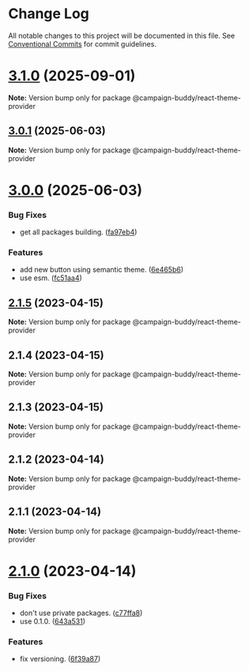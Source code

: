 # Change Log

All notable changes to this project will be documented in this file.
See [Conventional Commits](https://conventionalcommits.org) for commit guidelines.

# [3.1.0](https://github.com/Campaign-Buddy/campaign-buddy-packages/compare/v3.0.2...v3.1.0) (2025-09-01)

**Note:** Version bump only for package @campaign-buddy/react-theme-provider

## [3.0.1](https://github.com/Campaign-Buddy/campaign-buddy-packages/compare/v3.0.0...v3.0.1) (2025-06-03)

**Note:** Version bump only for package @campaign-buddy/react-theme-provider

# [3.0.0](https://github.com/Campaign-Buddy/campaign-buddy-packages/compare/v2.1.5...v3.0.0) (2025-06-03)

### Bug Fixes

- get all packages building. ([fa97eb4](https://github.com/Campaign-Buddy/campaign-buddy-packages/commit/fa97eb46c6d90a32344c224082646b067049761f))

### Features

- add new button using semantic theme. ([6e465b6](https://github.com/Campaign-Buddy/campaign-buddy-packages/commit/6e465b699593f268b56d3a0080f6e7e8a7f2a23a))
- use esm. ([fc51aa4](https://github.com/Campaign-Buddy/campaign-buddy-packages/commit/fc51aa47a266d1f766a4a7ad125b1643d1b9893c))

## [2.1.5](https://github.com/Campaign-Buddy/campaign-buddy-packages/compare/v2.1.4...v2.1.5) (2023-04-15)

**Note:** Version bump only for package @campaign-buddy/react-theme-provider

## 2.1.4 (2023-04-15)

**Note:** Version bump only for package @campaign-buddy/react-theme-provider

## 2.1.3 (2023-04-15)

**Note:** Version bump only for package @campaign-buddy/react-theme-provider

## 2.1.2 (2023-04-14)

**Note:** Version bump only for package @campaign-buddy/react-theme-provider

## 2.1.1 (2023-04-14)

**Note:** Version bump only for package @campaign-buddy/react-theme-provider

# [2.1.0](https://github.com/Campaign-Buddy/campaign-buddy-packages/compare/v0.1.0...v2.1.0) (2023-04-14)

### Bug Fixes

- don't use private packages. ([c77ffa8](https://github.com/Campaign-Buddy/campaign-buddy-packages/commit/c77ffa86af7fd5a96338f2a9793572b94844d8af))
- use 0.1.0. ([643a531](https://github.com/Campaign-Buddy/campaign-buddy-packages/commit/643a53115d365fc4523a22e018a8db0c009510be))

### Features

- fix versioning. ([6f39a87](https://github.com/Campaign-Buddy/campaign-buddy-packages/commit/6f39a87b85365175f175e177d4f4ca3edd20b2e8))
